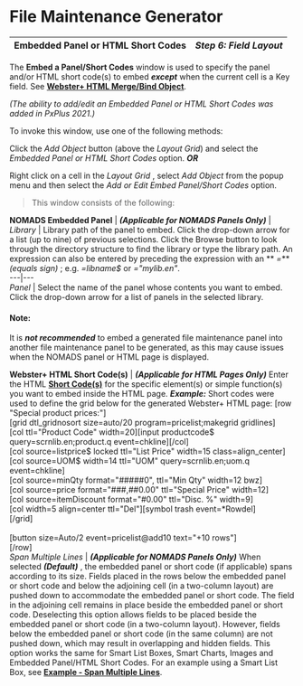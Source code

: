# File Maintenance Generator

**Embedded Panel or HTML Short Codes** |  **_Step 6: Field Layout_**  
---|---  
  
The **Embed a Panel/Short Codes** window is used to specify the panel and/or HTML short code(s) to embed **_except_** when the current cell is a Key field. See **[Webster+ HTML Merge/Bind Object](../../../Webster/Webster%20Bind%20Object.md)**.

_(The ability to add/edit an Embedded Panel or HTML Short Codes was added in PxPlus 2021.)_

To invoke this window, use one of the following methods:

Click the _Add Object_ button (above the _Layout Grid_) and select the _Embedded Panel or HTML Short Codes_ option. **_OR_**

Right click on a cell in the _Layout Grid_ , select _Add Object_ from the popup menu and then select the _Add or Edit Embed Panel/Short Codes_ option.

> This window consists of the following:

**NOMADS Embedded Panel** |  **_(Applicable for NOMADS Panels Only)_** |  _Library_ |  Library path of the panel to embed. Click the drop-down arrow for a list (up to nine) of previous selections. Click the Browse button to look through the directory structure to find the library or type the library path. An expression can also be entered by preceding the expression with an ** _=_**_(equals sign)_ ; e.g.  _=libname$_ or  _="mylib.en"_.  
---|---  
_Panel_ |  Select the name of the panel whose contents you want to embed. Click the drop-down arrow for a list of panels in the selected library.  
  
#### **Note:**  
It is **_not recommended_** to embed a generated file maintenance panel into another file maintenance panel to be generated, as this may cause issues when the NOMADS panel or HTML page is displayed.  
  
**Webster+ HTML Short Code(s)** |  **_(Applicable for HTML Pages Only)_** Enter the HTML **[Short Code(s)](../../../Webster/Short%20Codes.md)** for the specific element(s) or simple function(s) you want to embed inside the HTML page. **_Example:_** Short codes were used to define the grid below for the generated Webster+ HTML page: [row "Special product prices:"]  
[grid dtl_gridnosort size=auto/20 program=pricelist;makegrid gridlines]  
[col ttl="Product Code" width=20][input productcode$ query=scrnlib.en;product.q event=chkline][/col]  
[col source=listprice$ locked ttl="List Price" width=15 class=align_center]  
[col source=UOM$ width=14 ttl="UOM" query=scrnlib.en;uom.q event=chkline]  
[col source=minQty format="#####0", ttl="Min Qty" width=12 bwz]  
[col source=price format="###,##0.00" ttl="Special Price" width=12]  
[col source=itemDiscount format="#0.00" ttl="Disc. %" width=9]  
[col width=5 align=center ttl="Del"][symbol trash event=*Rowdel]  
[/grid]<br>  
[button size=Auto/2 event=pricelist@add10 text="+10 rows"]  
[/row]  
_Span Multiple Lines_ |  **_(Applicable for NOMADS Panels Only)_** When selected **_(Default)_** , the embedded panel or short code (if applicable) spans according to its size. Fields placed in the rows below the embedded panel or short code and below the adjoining cell (in a two-column layout) are pushed down to accommodate the embedded panel or short code. The field in the adjoining cell remains in place beside the embedded panel or short code. Deselecting this option allows fields to be placed beside the embedded panel or short code (in a two-column layout). However, fields below the embedded panel or short code (in the same column) are not pushed down, which may result in overlapping and hidden fields. This option works the same for Smart List Boxes, Smart Charts, Images and Embedded Panel/HTML Short Codes. For an example using a Smart List Box, see **[Example - Span Multiple Lines](Listbox.htm#span_example)**.
